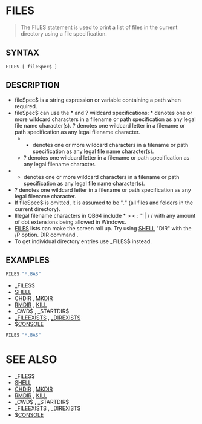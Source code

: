# FILES
> The FILES statement is used to print a list of files in the current directory using a file specification.

## SYNTAX
`FILES [ fileSpec$ ]`

## DESCRIPTION
* fileSpec$ is a string expression or variable containing a path when required.
* fileSpec$ can use the * and ? wildcard specifications: * denotes one or more wildcard characters in a filename or path specification as any legal file name  character(s). ? denotes one wildcard letter in a filename or path specification as any legal filename character.
	* * denotes one or more wildcard characters in a filename or path specification as any legal file name  character(s).
	* ? denotes one wildcard letter in a filename or path specification as any legal filename character.
* * denotes one or more wildcard characters in a filename or path specification as any legal file name  character(s).
* ? denotes one wildcard letter in a filename or path specification as any legal filename character.
* If fileSpec$ is omitted, it is assumed to be "*.*" (all files and folders in the current directory).
* Illegal filename characters in QB64 include * > < : " | \ / with any amount of dot extensions being allowed in Windows.
* [FILES](FILES.md) lists can make the screen roll up. Try using [SHELL](SHELL.md) "DIR" with the /P option. DIR command .
* To get individual directory entries use _FILES$ instead.


## EXAMPLES

```vb
FILES "*.BAS"
```

* _FILES$
* [SHELL](SHELL.md)
* [CHDIR](CHDIR.md) , [MKDIR](MKDIR.md)
* [RMDIR](RMDIR.md) , [KILL](KILL.md)
* _CWD$ , _STARTDIR$
* [_FILEEXISTS](_FILEEXISTS.md) , [_DIREXISTS](_DIREXISTS.md)
* $[CONSOLE](CONSOLE.md)

```vb
FILES "*.BAS"
```



# SEE ALSO
* _FILES$
* [SHELL](SHELL.md)
* [CHDIR](CHDIR.md) , [MKDIR](MKDIR.md)
* [RMDIR](RMDIR.md) , [KILL](KILL.md)
* _CWD$ , _STARTDIR$
* [_FILEEXISTS](_FILEEXISTS.md) , [_DIREXISTS](_DIREXISTS.md)
* $[CONSOLE](CONSOLE.md)

